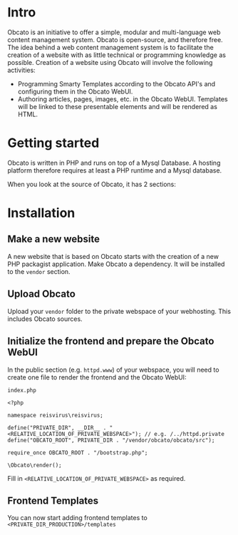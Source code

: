 # Intro
Obcato is an initiative to offer a simple, modular and multi-language web content management system. Obcato is open-source, and therefore free. The idea behind a web content management system is to facilitate the creation of a website with as little technical or programming knowledge as possible. Creation of a website using Obcato will involve the following activities:

* Programming Smarty Templates according to the Obcato API's and configuring them in the Obcato WebUI.
* Authoring articles, pages, images, etc. in the Obcato WebUI. Templates will be linked to these presentable elements and will be rendered as HTML.

# Getting started
Obcato is written in PHP and runs on top of a Mysql Database. A hosting platform therefore requires at least a PHP runtime and a Mysql database.

When you look at the source of Obcato, it has 2 sections:

# Installation

## Make a new website
A new website that is based on Obcato starts with the creation of a new PHP packagist application. Make Obcato a dependency. It will be installed to the `vendor` section.

## Upload Obcato
Upload your `vendor` folder to the private webspace of your webhosting. This includes Obcato sources.

## Initialize the frontend and prepare the Obcato WebUI
In the public section (e.g. `httpd.www`) of your webspace, you will need to create one file to render the frontend and the Obcato WebUI:

`index.php`
```
<?php

namespace reisvirus\reisvirus;

define("PRIVATE_DIR", __DIR__ . "<RELATIVE_LOCATION_OF_PRIVATE_WEBSPACE>"); // e.g. /../httpd.private
define("OBCATO_ROOT", PRIVATE_DIR . "/vendor/obcato/obcato/src");

require_once OBCATO_ROOT . "/bootstrap.php";

\Obcato\render();
```

Fill in `<RELATIVE_LOCATION_OF_PRIVATE_WEBSPACE>` as required.

## Frontend Templates
You can now start adding frontend templates to `<PRIVATE_DIR_PRODUCTION>/templates`
